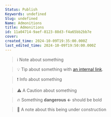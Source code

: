 ```yaml
---
Status: Publish
Keywords: undefined
Slug: undefined
Name: Admonitions
title: Admonitions
id: 11a04714-9aef-8123-88d3-f4a65bb2bb7e
cover: 
created_time: 2024-10-09T19:35:00.000Z
last_edited_time: 2024-10-09T19:50:00.000Z
---
```




> ℹ️ Note about something


> 💡 Tip about something with [an internal link](/notion-downloader-sample/database/oranges.md).


> ❗ Info about something


> ⚠️ A Caution about something


> 🔥 Something **dangerous ←** should be bold


> 🚧 A note about this being under construction

